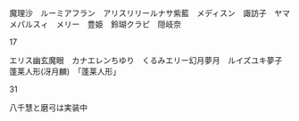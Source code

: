 魔理沙　ルーミアフラン　アリスリリールナサ紫藍　メディスン　諏訪子　ヤマメパルスィ　メリー　豊姫　鈴瑚クラピ　隠岐奈

17

エリス幽玄魔眼　カナエレンちゆり　くるみエリー幻月夢月　ルイズユキ夢子　蓬莱人形(冴月麟)　「蓬莱人形」

31

八千慧と磨弓は実装中
